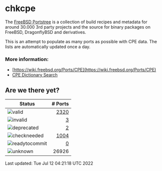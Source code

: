 # chkcpe

The [FreeBSD Portstree](https://cgit.freebsd.org/ports) is a collection of build recipes
and metadata for around 30.000 3rd party projects and the source for binary packages on
FreeBSD, DragonflyBSD and derivatives.

This is an attempt to populate as many ports as possible with CPE data. The lists are
automatically updated once a day.

### More information:
* [https://wiki.freebsd.org/Ports/CPE](https://wiki.freebsd.org/Ports/CPE)
* [CPE Dictionary Search](http://web.nvd.nist.gov/view/cpe/search)


## Are we there yet?

| Status                                                              | # Ports                                                                |
| --------------------------------------------------------------------| ---------------------------------------------------------------------: |
| ![valid](https://img.shields.io/badge/valid-brightgreen)            | [2320](https://github.com/decke/chkcpe/wiki/valid)                 |
| ![invalid](https://img.shields.io/badge/invalid-red)                | [3](https://github.com/decke/chkcpe/wiki/invalid)             |
| ![deprecated](https://img.shields.io/badge/deprecated-red)          | [2](https://github.com/decke/chkcpe/wiki/deprecated)       |
| ![checkneeded](https://img.shields.io/badge/checkneeded-orange)     | [1004](https://github.com/decke/chkcpe/wiki/checkneeded)     |
| ![readytocommit](https://img.shields.io/badge/readytocommit-orange) | [0](https://github.com/decke/chkcpe/wiki/readytocommit) |
| ![unknown](https://img.shields.io/badge/unknown-grey)               | 26926 | |

Last updated: Tue Jul 12 04:21:18 UTC 2022
